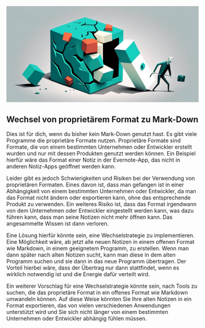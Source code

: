 ![Die Risiken und Grenzen proprietärer Formate](images/The_risks_and_limitations_of_proprietary_formats.png)
## Wechsel von proprietärem Format zu Mark-Down

Dies ist für dich, wenn du bisher kein Mark-Down genutzt hast. Es gibt viele Programme die proprietäre Formate nutzen. Proprietäre Formate sind Formate, die von einem bestimmten Unternehmen oder Entwickler erstellt wurden und nur mit dessen Produkten genutzt werden können. Ein Beispiel hierfür wäre das Format einer Notiz in der Evernote-App, das nicht in anderen Notiz-Apps geöffnet werden kann.

Leider gibt es jedoch Schwierigkeiten und Risiken bei der Verwendung von proprietären Formaten. Eines davon ist, dass man gefangen ist in einer Abhängigkeit von einem bestimmten Unternehmen oder Entwickler, da man das Format nicht ändern oder exportieren kann, ohne das entsprechende Produkt zu verwenden. Ein weiteres Risiko ist, dass das Format irgendwann von dem Unternehmen oder Entwickler eingestellt werden kann, was dazu führen kann, dass man seine Notizen nicht mehr öffnen kann. Das angesammelte Wissen ist dann verloren.

Eine Lösung hierfür könnte sein, eine Wechselstrategie zu implementieren. Eine Möglichkeit wäre, ab jetzt alle neuen Notizen in einem offenen Format wie Markdown, in einem geeignetem Programm, zu erstellen. Wenn man dann später nach alten Notizen sucht, kann man diese in dem alten Programm suchen und sie dann in das neue Programm übertragen. Der Vorteil hierbei wäre, dass der Übertrag nur dann stattfindet, wenn es wirklich notwendig ist und die Energie dafür verteilt wird.

Ein weiterer Vorschlag für eine Wechselstrategie könnte sein, nach Tools zu suchen, die das proprietäre Format in ein offenes Format wie Markdown umwandeln können. Auf diese Weise könnten Sie Ihre alten Notizen in ein Format exportieren, das von vielen verschiedenen Anwendungen unterstützt wird und Sie sich nicht länger von einem bestimmten Unternehmen oder Entwickler abhängig fühlen müssen.

